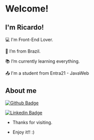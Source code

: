 # Welcome!

 

## I'm Ricardo!

 

:computer: I'm Front-End Lover.

:house_with_garden: I’m from Brazil.

:books: I’m currently learning everything.

:outbox_tray: I'm a student from Entra21 - JavaWeb

 

## About me

[![Github Badge](https://img.shields.io/badge/-Github-000?style=flat-square&logo=Github&logoColor=white&link=https://github.com/RicardoNatal)](https://github.com/RicardoNatal)

[![Linkedin Badge](https://img.shields.io/badge/-LinkedIn-blue?style=flat-square&logo=Linkedin&logoColor=white&link=https://www.linkedin.com/in/ricardo-natal-schvambach-780986212/)](https://www.linkedin.com/in/ricardo-natal-schvambach-780986212/)



- Thanks for visiting.

- Enjoy it!! :)
